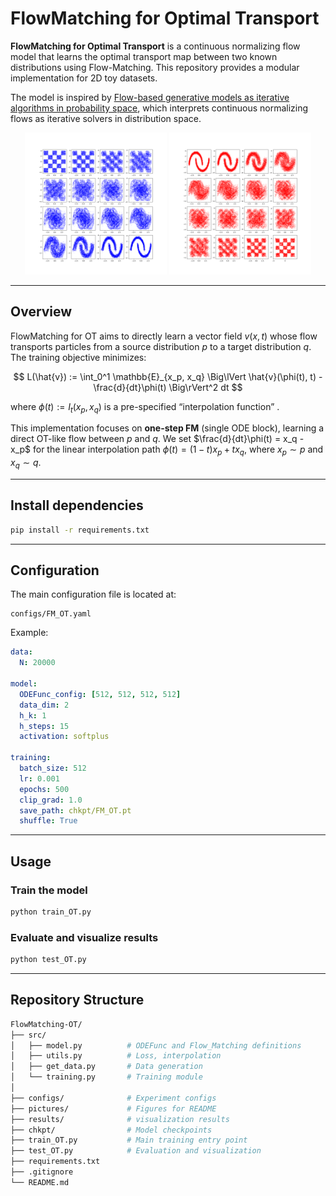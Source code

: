 # FlowMatching for Optimal Transport

**FlowMatching for Optimal Transport** is a continuous normalizing flow model that learns the optimal transport map between two known distributions using Flow-Matching. This repository provides a modular implementation for 2D toy datasets.

The model is inspired by [Flow-based generative models as iterative algorithms in probability space](https://arxiv.org/abs/2502.13394), which interprets continuous normalizing flows as iterative solvers in distribution space.

<p align="center">
  <img src="pictures/from_p_to_q.png" width="45%" />
  <img src="pictures/from_q_to_p.png" width="45%" />
</p>

---

## Overview

FlowMatching for OT aims to directly learn a vector field $v(x,t)$ whose flow transports particles from a source distribution $p$ to a target distribution $q$.
The training objective minimizes:

$$
L(\hat{v}) := \int_0^1 
\mathbb{E}_{x_p, x_q}
\Big\lVert
\hat{v}(\phi(t), t) - \frac{d}{dt}\phi(t)
\Big\rVert^2
 dt
$$

where $\phi(t) := I_t(x_p, x_q)$ is a pre-specified
“interpolation function” .


This implementation focuses on **one-step FM** (single ODE block), learning a direct OT-like flow between $p$ and $q$. We set $\frac{d}{dt}\phi(t) = x_q - x_p$ for the linear interpolation path $\phi(t) = (1-t)x_p + t x_q$, where $x_p \sim p$ and $x_q \sim q$.

---

## Install dependencies
```bash
pip install -r requirements.txt
```
---

## Configuration
The main configuration file is located at:
```
configs/FM_OT.yaml
```
Example:
```yaml
data:
  N: 20000

model:
  ODEFunc_config: [512, 512, 512, 512]
  data_dim: 2
  h_k: 1
  h_steps: 15
  activation: softplus

training:
  batch_size: 512
  lr: 0.001
  epochs: 500
  clip_grad: 1.0
  save_path: chkpt/FM_OT.pt
  shuffle: True
```

---

## Usage
### Train the model
```bash
python train_OT.py
```
### Evaluate and visualize results
```bash
python test_OT.py
```

---

## Repository Structure
```bash
FlowMatching-OT/
├── src/
│   ├── model.py          # ODEFunc and Flow_Matching definitions
│   ├── utils.py          # Loss, interpolation
│   ├── get_data.py       # Data generation
│   └── training.py       # Training module
│
├── configs/              # Experiment configs
├── pictures/             # Figures for README
├── results/              # visualization results
├── chkpt/                # Model checkpoints
├── train_OT.py           # Main training entry point
├── test_OT.py            # Evaluation and visualization
├── requirements.txt
├── .gitignore
└── README.md
```
